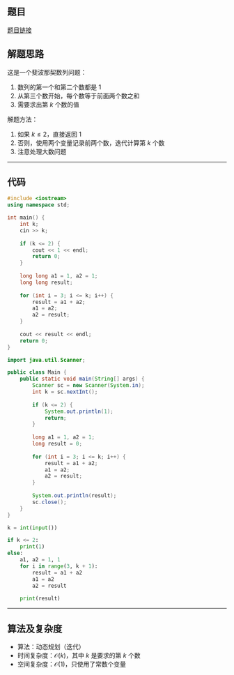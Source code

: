 ## 题目
[题目链接](https://www.nowcoder.com/practice/c245af6cfdce49ceb5435f649ee14f89?tpId=182&tqId=314234&sourceUrl=/exam/oj&channenl=wgithub&fromPut=wgithub)

## 解题思路

这是一个斐波那契数列问题：
1. 数列的第一个和第二个数都是 $1$
2. 从第三个数开始，每个数等于前面两个数之和
3. 需要求出第 $k$ 个数的值

解题方法：
1. 如果 $k \leq 2$，直接返回 $1$
2. 否则，使用两个变量记录前两个数，迭代计算第 $k$ 个数
3. 注意处理大数问题

---

## 代码

```cpp
#include <iostream>
using namespace std;

int main() {
    int k;
    cin >> k;
    
    if (k <= 2) {
        cout << 1 << endl;
        return 0;
    }
    
    long long a1 = 1, a2 = 1;
    long long result;
    
    for (int i = 3; i <= k; i++) {
        result = a1 + a2;
        a1 = a2;
        a2 = result;
    }
    
    cout << result << endl;
    return 0;
}
```

```java
import java.util.Scanner;

public class Main {
    public static void main(String[] args) {
        Scanner sc = new Scanner(System.in);
        int k = sc.nextInt();
        
        if (k <= 2) {
            System.out.println(1);
            return;
        }
        
        long a1 = 1, a2 = 1;
        long result = 0;
        
        for (int i = 3; i <= k; i++) {
            result = a1 + a2;
            a1 = a2;
            a2 = result;
        }
        
        System.out.println(result);
        sc.close();
    }
}
```

```python
k = int(input())

if k <= 2:
    print(1)
else:
    a1, a2 = 1, 1
    for i in range(3, k + 1):
        result = a1 + a2
        a1 = a2
        a2 = result
    
    print(result)
```

---

## 算法及复杂度
- 算法：动态规划（迭代）
- 时间复杂度：$\mathcal{O}(k)$，其中 $k$ 是要求的第 $k$ 个数
- 空间复杂度：$\mathcal{O}(1)$，只使用了常数个变量